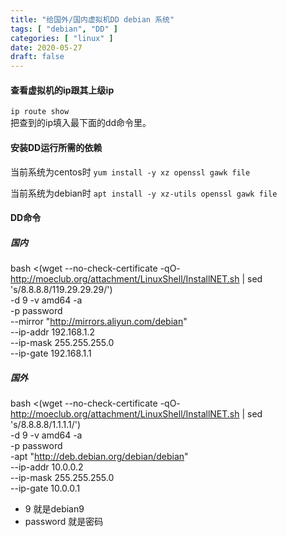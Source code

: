 ```yaml
---
title: "给国外/国内虚拟机DD debian 系统"
tags: [ "debian", "DD" ]
categories: [ "linux" ]
date: 2020-05-27
draft: false
---
```


#### 查看虚拟机的ip跟其上级ip
`ip route show`    
把查到的ip填入最下面的dd命令里。

#### 安装DD运行所需的依赖

当前系统为centos时
`yum install -y xz openssl gawk file`

当前系统为debian时
`apt install -y xz-utils openssl gawk file`

#### DD命令

##### 国内
bash <(wget --no-check-certificate -qO- http://moeclub.org/attachment/LinuxShell/InstallNET.sh | sed 's/8.8.8.8/119.29.29.29/') \
-d 9 -v amd64 -a \
-p password \
--mirror "http://mirrors.aliyun.com/debian" \
--ip-addr 192.168.1.2 \
--ip-mask 255.255.255.0 \
--ip-gate 192.168.1.1

##### 国外
bash <(wget --no-check-certificate -qO- http://moeclub.org/attachment/LinuxShell/InstallNET.sh | sed 's/8.8.8.8/1.1.1.1/') \
-d 9 -v amd64 -a \
-p password \
-apt "http://deb.debian.org/debian/debian" \
--ip-addr 10.0.0.2 \
--ip-mask 255.255.255.0 \
--ip-gate 10.0.0.1

* 9 就是debian9
* password 就是密码
